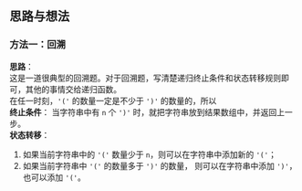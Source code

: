 ## 思路与想法
### 方法一：回溯
**思路**：  
这是一道很典型的回溯题。对于回溯题，写清楚递归终止条件和状态转移规则即可，其他的事情交给递归函数。  
在任一时刻，`'('` 的数量一定是不少于 `')'` 的数量的，所以  
**终止条件**： 当字符串中有 `n` 个 `')'` 时，就把字符串放到结果数组中，并返回上一步。  
**状态转移**： 
1. 如果当前字符串中的 `'('` 数量少于 `n`，则可以在字符串中添加新的 `'('`；  
2. 如果当前字符串中 `'('` 的数量多于 `')'` 的数量， 则可以在字符串中添加 `')'`， 也可以添加 `'('`。
